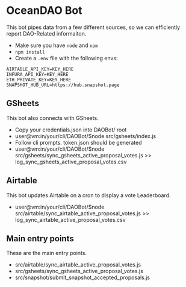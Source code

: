 # OceanDAO Bot

This bot pipes data from a few different sources, so we can efficiently report DAO-Related informaiton.
- Make sure you have `node` and `npm`
- `npm install`
- Create a `.env` file with the following envs:
```
AIRTABLE_API_KEY=KEY_HERE
INFURA_API_KEY=KEY_HERE
ETH_PRIVATE_KEY=KEY_HERE
SNAPSHOT_HUB_URL=https://hub.snapshot.page
```

## GSheets

This bot also connects with GSheets.
- Copy your credentials.json into DAOBot/ root
- user@vm:in/your/cli/DAOBot/$node src/gsheets/index.js
- Follow cli prompts. token.json should be generated 
- user@vm:in/your/cli/DAOBot/$node src/gsheets/sync_gsheets_active_proposal_votes.js >> log_sync_gsheets_active_proposal_votes.csv

## Airtable

This bot updates Airtable on a cron to display a vote Leaderboard.
- user@vm:in/your/cli/DAOBot/$node src/airtable/sync_airtable_active_proposal_votes.js >> log_sync_airtable_active_proposal_votes.csv

## Main entry points

These are the main entry points.
- src/airtable/sync_airtable_active_proposal_votes.js
- src/gsheets/sync_gsheets_active_proposal_votes.js
- src/snapshot/submit_snapshot_accepted_proposals.js

